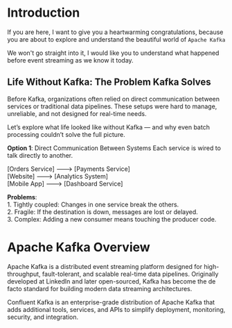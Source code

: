 # Introduction

If you are here, I want to give you a heartwarming congratulations, because you are about to explore and understand the beautiful world of `Apache Kafka`

We won't go straight into it, I would like you to understand what happened before event streaming as we know it today.

## Life Without Kafka: The Problem Kafka Solves
Before Kafka, organizations often relied on direct communication between services or traditional data pipelines. These setups were hard to manage, unreliable, and not designed for real-time needs.

Let’s explore what life looked like without Kafka — and why even batch processing couldn’t solve the full picture.

**Option 1**: Direct Communication Between Systems
Each service is wired to talk directly to another.

[Orders Service] ---> [Payments Service]  
[Website]       ---> [Analytics System]  
[Mobile App]    ---> [Dashboard Service]

**Problems**:
<br> 1. Tightly coupled: Changes in one service break the others.
<br> 2. Fragile: If the destination is down, messages are lost or delayed.
<br> 3. Complex: Adding a new consumer means touching the producer code.





# Apache Kafka Overview

Apache Kafka is a distributed event streaming platform designed for high-throughput, fault-tolerant, and scalable real-time data pipelines. Originally developed at LinkedIn and later open-sourced, Kafka has become the de facto standard for building modern data streaming architectures.

Confluent Kafka is an enterprise-grade distribution of Apache Kafka that adds additional tools, services, and APIs to simplify deployment, monitoring, security, and integration.
